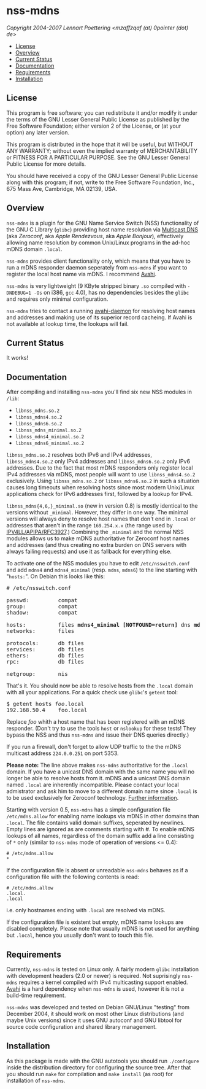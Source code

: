 # nss-mdns

*Copyright 2004-2007 Lennart Poettering &lt;mzaffzqaf (at) 0pointer
(dot) de&gt;*

- [License](#license)
- [Overview](#overview)
- [Current Status](#current-status)
- [Documentation](#documentation)
- [Requirements](#requirements)
- [Installation](#installation)

## License

This program is free software; you can redistribute it and/or
modify it under the terms of the GNU Lesser General Public License as
published by the Free Software Foundation; either version 2 of the
License, or (at your option) any later version.

This program is distributed in the hope that it will be useful, but
WITHOUT ANY WARRANTY; without even the implied warranty of
MERCHANTABILITY or FITNESS FOR A PARTICULAR PURPOSE. See the GNU
Lesser General Public License for more details.

You should have received a copy of the GNU Lesser General Public License
along with this program; if not, write to the Free Software
Foundation, Inc., 675 Mass Ave, Cambridge, MA 02139, USA.

## Overview

`nss-mdns` is a plugin for the GNU Name Service Switch (NSS)
functionality of the GNU C Library (`glibc`) providing host name
resolution via [Multicast DNS](http://www.multicastdns.org/) (aka
*Zeroconf*, aka *Apple Rendezvous*, aka *Apple Bonjour*), effectively
allowing name resolution by common Unix/Linux programs in the ad-hoc
mDNS domain `.local`.

`nss-mdns` provides client functionality only, which
means that you have to run a mDNS responder daemon seperately
from `nss-mdns` if you want to register the local host name via
mDNS. I recommend [Avahi](http://avahi.org/).

`nss-mdns` is very lightweight (9 KByte stripped binary
`.so` compiled with `-DNDEBUG=1 -Os` on i386, `gcc`
4.0), has no dependencies besides the `glibc` and requires only
minimal configuration.

`nss-mdns` tries to contact a running
[avahi-daemon](http://avahi.org/) for resolving host names and
addresses and making use of its superior record cacheing. If
Avahi is not available at lookup time, the lookups will fail.

## Current Status

It works!

## Documentation

After compiling and installing `nss-mdns` you'll find six
new NSS modules in `/lib`:

- `libnss_mdns.so.2`
- `libnss_mdns4.so.2`
- `libnss_mdns6.so.2`
- `libnss_mdns_minimal.so.2`
- `libnss_mdns4_minimal.so.2`
- `libnss_mdns6_minimal.so.2`


`libnss_mdns.so.2`
resolves both IPv6 and IPv4 addresses, `libnss_mdns4.so.2` only
IPv4 addresses and `libnss_mdns6.so.2` only IPv6 addresses. Due
to the fact that most mDNS responders only register local IPv4
addresses via mDNS, most people will want to use
`libnss_mdns4.so.2` exclusively. Using
`libnss_mdns.so.2` or `libnss_mdns6.so.2` in such a
situation causes long timeouts when resolving hosts since most modern
Unix/Linux applications check for IPv6 addresses first, followed by a
lookup for IPv4.

`libnss_mdns{4,6,}_minimal.so` (new in version 0.8) is mostly
identical to the versions without `_minimal`. However, they differ in
one way. The minimal versions will always deny to resolve host names
that don't end in `.local` or addresses that aren't in the range
`169.254.x.x` (the range used by
[IPV4LL/APIPA/RFC3927](http://files.zeroconf.org/rfc3927.txt).)
Combining the `_minimal` and the normal NSS modules allows us to make
mDNS authoritative for Zeroconf host names and addresses (and thus
creating no extra burden on DNS servers with always failing requests)
and use it as fallback for everything else.

To activate one of the NSS modules you have to edit
`/etc/nsswitch.conf` and add `mdns4` and
`mdns4_minimal` (resp. `mdns`, `mdns6`) to the
line starting with "`hosts:`". On Debian this looks like
this:

<pre># /etc/nsswitch.conf

passwd:         compat
group:          compat
shadow:         compat

hosts:          files <b>mdns4_minimal [NOTFOUND=return]</b> dns <b>mdns4</b>
networks:       files

protocols:      db files
services:       db files
ethers:         db files
rpc:            db files

netgroup:       nis</pre>

That's it. You should now be able to resolve hosts from the
`.local` domain with all your applications. For a quick check
use `glibc`'s `getent` tool:

<pre>$ getent hosts <i>foo</i>.local
192.168.50.4    foo.local</pre>

Replace *foo* whith a host name that has been registered with
an mDNS responder. (Don't try to use the tools `host` or
`nslookup` for these tests! They bypass the NSS and thus
`nss-mdns` and issue their DNS queries directly.)

If you run a firewall, don't forget to allow UDP traffic to the the
mDNS multicast address `224.0.0.251` on port 5353.

**Please note:** The line above makes `nss-mdns`
authoritative for the `.local` domain. If you have a unicast
DNS domain with the same name you will no longer be able to resolve
hosts from it. mDNS and a unicast DNS domain named `.local` are
inherently incompatible. Please contact your local admistrator and ask
him to move to a different domain name since `.local` is to be
used exclusively for Zeroconf technology. [Further
information](http://avahi.org/wiki/AvahiAndUnicastDotLocal).

Starting with version 0.5, `nss-mdns` has a simple
configuration file `/etc/mdns.allow` for enabling name lookups
via mDNS in other domains than `.local`. The file contains
valid domain suffixes, seperated by newlines. Empty lines are ignored
as are comments starting with #. To enable mDNS lookups of all names,
regardless of the domain suffix add a line consisting of `*`
only (similar to `nss-mdns` mode of operation of versions &lt;= 0.4):

```
# /etc/mdns.allow
*
```

If the configuration file is absent or unreadable
`nss-mdns` behaves as if a configuration file with the following
contents is read:

```
# /etc/mdns.allow
.local.
.local
```

i.e. only hostnames ending with `.local` are resolved via
mDNS.

If the configuration file is existent but empty, mDNS name lookups are
disabled completely. Please note that usually mDNS is not used for
anything but `.local`, hence you usually don't want to touch this
file.

## Requirements

Currently, `nss-mdns` is tested on Linux only. A fairly modern `glibc`
installation with development headers (2.0 or newer) is required. Not
suprisingly `nss-mdns` requires a kernel compiled with IPv4
multicasting support enabled. [Avahi](http://avahi.org/) is a hard
dependency when `nss-mdns` is used, however it is not a build-time
requirement.

`nss-mdns` was developed and tested on Debian GNU/Linux
"testing" from December 2004, it should work on most other Linux
distributions (and maybe Unix versions) since it uses GNU autoconf and
GNU libtool for source code configuration and shared library
management.

## Installation

As this package is made with the GNU autotools you should run
`./configure` inside the distribution directory for configuring
the source tree. After that you should run `make` for
compilation and `make install` (as root) for installation of
`nss-mdns`.
